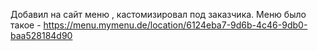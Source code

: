 Добавил на сайт меню , кастомизировал под заказчика.
Меню было такое - https://menu.mymenu.de/location/6124eba7-9d6b-4c46-9db0-baa528184d90
